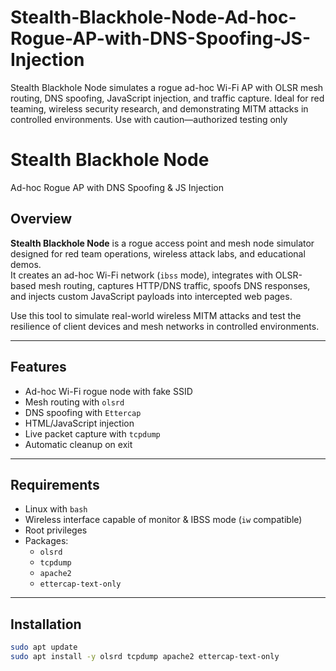 # Stealth-Blackhole-Node-Ad-hoc-Rogue-AP-with-DNS-Spoofing-JS-Injection
Stealth Blackhole Node simulates a rogue ad-hoc Wi-Fi AP with OLSR mesh routing, DNS spoofing, JavaScript injection, and traffic capture. Ideal for red teaming, wireless security research, and demonstrating MITM attacks in controlled environments. Use with caution—authorized testing only
# Stealth Blackhole Node  
Ad-hoc Rogue AP with DNS Spoofing & JS Injection

## Overview

**Stealth Blackhole Node** is a rogue access point and mesh node simulator designed for red team operations, wireless attack labs, and educational demos.  
It creates an ad-hoc Wi-Fi network (`ibss` mode), integrates with OLSR-based mesh routing, captures HTTP/DNS traffic, spoofs DNS responses, and injects custom JavaScript payloads into intercepted web pages.

Use this tool to simulate real-world wireless MITM attacks and test the resilience of client devices and mesh networks in controlled environments.

---

## Features

- Ad-hoc Wi-Fi rogue node with fake SSID
- Mesh routing with `olsrd`
- DNS spoofing with `Ettercap`
- HTML/JavaScript injection
- Live packet capture with `tcpdump`
- Automatic cleanup on exit

---

## Requirements

- Linux with `bash`
- Wireless interface capable of monitor & IBSS mode (`iw` compatible)
- Root privileges
- Packages:
  - `olsrd`
  - `tcpdump`
  - `apache2`
  - `ettercap-text-only`

---

## Installation

```bash
sudo apt update
sudo apt install -y olsrd tcpdump apache2 ettercap-text-only

